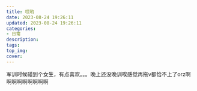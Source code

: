 ```yaml
---
title: 哎哟
date: 2023-08-24 19:26:11
updated: 2023-08-24 19:26:11
categories:
- 日常
description:
tags:
top_img: 
cover: 
---
```

军训时候碰到个女生，有点喜欢。。。晚上还没晚训唉感觉再拖v都恰不上了orz啊啊啊啊啊啊啊啊啊
